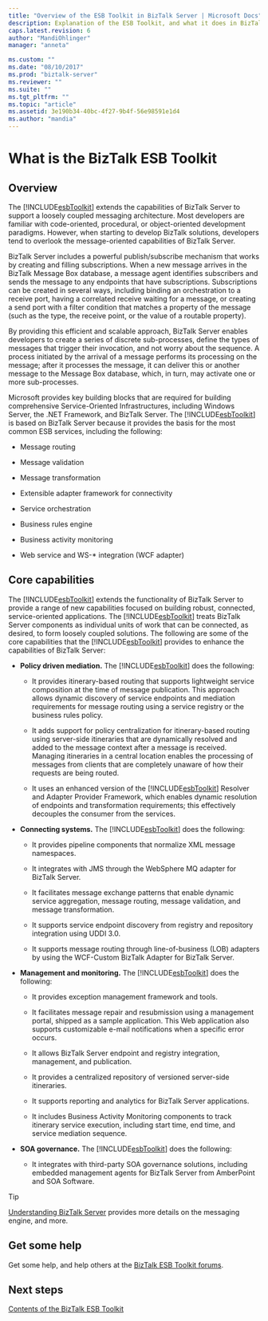 ```yaml
---
title: "Overview of the ESB Toolkit in BizTalk Server | Microsoft Docs"
description: Explanation of the ESB Toolkit, and what it does in BizTalk Server
caps.latest.revision: 6
author: "MandiOhlinger"
manager: "anneta"

ms.custom: ""
ms.date: "08/10/2017"
ms.prod: "biztalk-server"
ms.reviewer: ""
ms.suite: ""
ms.tgt_pltfrm: ""
ms.topic: "article"
ms.assetid: 3e190b34-40bc-4f27-9b4f-56e98591e1d4
ms.author: "mandia"
---
```


# What is the BizTalk ESB Toolkit

## Overview
The [!INCLUDE[esbToolkit](../includes/esbtoolkit-md.md)] extends the capabilities of BizTalk Server to support a loosely coupled messaging architecture. Most developers are familiar with code-oriented, procedural, or object-oriented development paradigms. However, when starting to develop BizTalk solutions, developers tend to overlook the message-oriented capabilities of BizTalk Server.  
  
 BizTalk Server includes a powerful publish/subscribe mechanism that works by creating and filling subscriptions. When a new message arrives in the BizTalk Message Box database, a message agent identifies subscribers and sends the message to any endpoints that have subscriptions. Subscriptions can be created in several ways, including binding an orchestration to a receive port, having a correlated receive waiting for a message, or creating a send port with a filter condition that matches a property of the message (such as the type, the receive point, or the value of a routable property).  
  
 By providing this efficient and scalable approach, BizTalk Server enables developers to create a series of discrete sub-processes, define the types of messages that trigger their invocation, and not worry about the sequence. A process initiated by the arrival of a message performs its processing on the message; after it processes the message, it can deliver this or another message to the Message Box database, which, in turn, may activate one or more sub-processes.  
  
 Microsoft provides key building blocks that are required for building comprehensive Service-Oriented Infrastructures, including Windows Server, the .NET Framework, and BizTalk Server. The [!INCLUDE[esbToolkit](../includes/esbtoolkit-md.md)] is based on BizTalk Server because it provides the basis for the most common ESB services, including the following:  
  
-   Message routing  
  
-   Message validation  
  
-   Message transformation  
  
-   Extensible adapter framework for connectivity  
  
-   Service orchestration  
  
-   Business rules engine  
  
-   Business activity monitoring  
  
-   Web service and WS-* integration (WCF adapter)  

## Core capabilities  
 The [!INCLUDE[esbToolkit](../includes/esbtoolkit-md.md)] extends the functionality of BizTalk Server to provide a range of new capabilities focused on building robust, connected, service-oriented applications. The [!INCLUDE[esbToolkit](../includes/esbtoolkit-md.md)] treats BizTalk Server components as individual units of work that can be connected, as desired, to form loosely coupled solutions. The following are some of the core capabilities that the [!INCLUDE[esbToolkit](../includes/esbtoolkit-md.md)] provides to enhance the capabilities of BizTalk Server:  
  
- **Policy driven mediation.** The [!INCLUDE[esbToolkit](../includes/esbtoolkit-md.md)] does the following:  
  
  - It provides itinerary-based routing that supports lightweight service composition at the time of message publication. This approach allows dynamic discovery of service endpoints and mediation requirements for message routing using a service registry or the business rules policy.  
  
  - It adds support for policy centralization for itinerary-based routing using server-side itineraries that are dynamically resolved and added to the message context after a message is received. Managing itineraries in a central location enables the processing of messages from clients that are completely unaware of how their requests are being routed.  
  
  - It uses an enhanced version of the [!INCLUDE[esbToolkit](../includes/esbtoolkit-md.md)] Resolver and Adapter Provider Framework, which enables dynamic resolution of endpoints and transformation requirements; this effectively decouples the consumer from the services.  
  
- **Connecting systems.** The [!INCLUDE[esbToolkit](../includes/esbtoolkit-md.md)] does the following:  
  
  -   It provides pipeline components that normalize XML message namespaces.  
  
  -   It integrates with JMS through the WebSphere MQ adapter for BizTalk Server.  
  
  -   It facilitates message exchange patterns that enable dynamic service aggregation, message routing, message validation, and message transformation.  
  
  -   It supports service endpoint discovery from registry and repository integration using UDDI 3.0.  
  
  -   It supports message routing through line-of-business (LOB) adapters by using the WCF-Custom BizTalk Adapter for BizTalk Server.  
  
- **Management and monitoring.** The [!INCLUDE[esbToolkit](../includes/esbtoolkit-md.md)] does the following:  
  
  -   It provides exception management framework and tools.  
  
  -   It facilitates message repair and resubmission using a management portal, shipped as a sample application. This Web application also supports customizable e-mail notifications when a specific error occurs.  
  
  -   It allows BizTalk Server endpoint and registry integration, management, and publication.  
  
  -   It provides a centralized repository of versioned server-side itineraries.  
  
  -   It supports reporting and analytics for BizTalk Server applications.  
  
  -   It includes Business Activity Monitoring components to track itinerary service execution, including start time, end time, and service mediation sequence.  
  
- **SOA governance.** The [!INCLUDE[esbToolkit](../includes/esbtoolkit-md.md)] does the following:  
  
  -   It integrates with third-party SOA governance solutions, including embedded management agents for BizTalk Server from AmberPoint and SOA Software.  

> [!TIP]
> [Understanding BizTalk Server](../core/understanding-biztalk-server.md) provides more details on the messaging engine, and more.

## Get some help
Get some help, and help others at the [BizTalk ESB Toolkit forums](http://go.microsoft.com/fwlink/?LinkID=185951&clcid=0x409).

## Next steps
[Contents of the BizTalk ESB Toolkit](contents-of-the-biztalk-esb-toolkit.md)  
